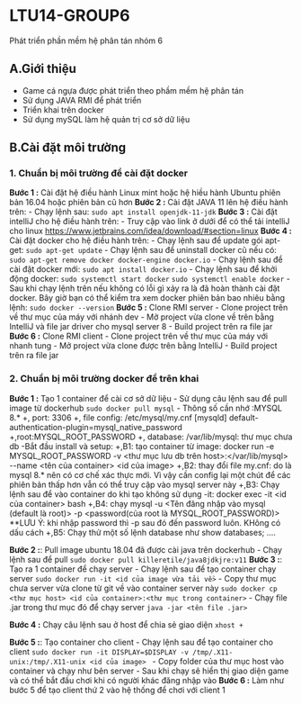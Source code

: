# LTU14-GROUP6
Phát triển phần mềm hệ phân tán nhóm 6

## A.Giới thiệu 
- Game cá ngựa được phát triển theo phầm mềm hệ phân tán
- Sử dụng JAVA RMI để phát triển
- Triển khai trên docker
- Sử dụng mySQL làm hệ quản trị cơ sở dữ liệu

## B.Cài đặt môi trường
### 1. Chuẩn bị môi trường để cài đặt docker

**Bước 1 :** Cài đặt hệ điều hành Linux mint hoặc hệ hiều hành Ubuntu phiên bản 16.04 hoặc phiên bản cũ hơn
**Bước 2 :** Cài đặt JAVA 11 lên hệ điều hành trên: 
        - Chạy lệnh sau: 
            `sudo apt install openjdk-11-jdk`
**Bước 3 :** Cài đặt intelliJ cho hệ điều hành trên: 
        - Truy cập vào link ở dưới để có thể tải intelliJ cho linux
        https://www.jetbrains.com/idea/download/#section=linux
**Bước 4 :** Cài đặt docker cho hệ điều hành trên:
        - Chạy lệnh sau để update gói apt-get:
            `sudo apt-get update`
        - Chạy lệnh sau để uninstall docker cũ nếu có:
            `sudo apt-get remove docker docker-engine docker.io`
        - Chạy lệnh sau để cài đặt docker mới:
            `sudo apt install docker.io`
        - Chạy lệnh sau để khởi động docker:
            `sudo systemctl start docker`
            `sudo systemctl enable docker`
        - Sau khi chạy lệnh trên nếu không có lỗi gì xảy ra là đã hoàn thành cài đặt docker. Bây giờ bạn có thể kiểm tra xem docker phiên bản bao nhiêu bằng lệnh: 
            `sudo docker --version`
**Bước 5 :** Clone RMI server
        - Clone project trên về thư mục của máy với nhánh dev
        - Mở project vừa clone về trên bằng IntelliJ và file jar driver cho mysql server 8
        - Build project trên ra file jar
**Bước 6 :** Clone RMI client
        - Clone project trên về thư mục của máy với nhanh tung
        - Mở project vừa clone được trên bằng IntelliJ
        - Build project trên ra file jar

### 2. Chuẩn bị môi trường docker để trên khai

**Bước 1 :** Tạo 1 container để cài cơ sở dữ liệu
        - Sử dụng câu lệnh sau để pull image từ dockerhub
            `sudo docker pull mysql`
        - Thông số cần nhớ :MYSQL 8.*
	            +, port: 3306
	            +, file config: /etc/mysql/my.cnf
		            [mysqld]
		            default-authentication-plugin=mysql_native_password
	            +,root:MYSQL_ROOT_PASSWORD
	            +, database: /var/lib/mysql: thư mục chưa db
        -Bắt đầu install và setup:
                +,B1: tạo container từ image: docker run -e MYSQL_ROOT_PASSWORD -v <thư mục lưu db trên host>:</var/lib/mysql> --name <tên của container> <id của image>
                +,B2: thay đổi file my.cnf: do là mysql 8.* nên có cơ chế xác thực mới. Vì vậy cần config 		lại một chút để các phiên bản thấp hơn vẫn có thể truy cập vào mysql server này
                +,B3: Chạy lệnh sau để vào container do khi tạo không sử dụng -it: docker exec -it 
                <id của container> bash
                +,B4: chạy mysql -u <Tên đăng nhập vào mysql (default là root)>  -p 
                <password(của root là MYSQL_ROOT_PASSWORD)> 
                **LƯU Ý: khi nhập password thì -p sau đó đến password luôn. KHông có dấu cách
                +,B5: Chạy thử một số lệnh database như show databases; ....

**Bước 2 :**: Pull image ubuntu 18.04 đã được cài java trên dockerhub
        - Chạy lệnh sau để pull
            `sudo docker pull killeretile/java8jdkjre:v11`
**Bước 3 :**: Tạo ra 1 container để chạy server
        - Chạy lệnh sau để tạo container chạy server
            `sudo docker run -it <id của image vừa tải về>`
        - Copy thư mục chưa server vừa clone từ git về vào container server này
            `sudo docker cp <thư mục host> <id của container>:<thư mục trong container>`
        - Chạy file .jar trong thư mục đó để chạy server
            `java -jar <tên file .jar>`

**Bước 4 :** Chạy câu lệnh sau ở host để chia sẻ giao diện
            `xhost +`

**Bước 5 :**: Tạo container cho client
        - Chạy lệnh sau để tạo container cho client
            `sudo docker run -it DISPLAY=$DISPLAY -v /tmp/.X11-unix:/tmp/.X11-unix <id của image> `
        - Copy folder của thư mục host vào container và chạy như bên server
        - Sau khi chạy sẽ hiển thị giao diện game và có thể bắt đầu chơi khi có người khác đăng nhập vào
**Bước 6 :** Làm như bước 5 để tạo client thứ 2 vào hệ thống để chơi với client 1
